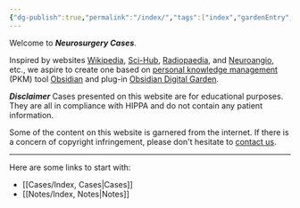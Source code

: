 ```yaml
---
{"dg-publish":true,"permalink":"/index/","tags":["index","gardenEntry","gardenEntry"],"created":"2023-04-24T21:21:28.000-05:00","updated":"2023-05-23T21:50:26.864-05:00"}
---
```



Welcome to ***Neurosurgery Cases***.

Inspired by websites [Wikipedia](https://www.wikipedia.org/), [Sci-Hub](https://www.sci-hub.st/), [Radiopaedia](https://radiopaedia.org/), and [Neuroangio](http://neuroangio.org/), etc., we aspire to create one based on [personal knowledge management](https://en.wikipedia.org/wiki/Personal_knowledge_management) (PKM) tool [Obsidian](https://obsidian.md/) and plug-in [Obsidian Digital Garden](https://dg-docs.ole.dev/).

***Disclaimer***
Cases presented on this website are for educational purposes. They are all in compliance with HIPPA and do not contain any patient information.

Some of the content on this website is garnered from the internet. If there is a concern of copyright infringement, please don't hesitate to [contact us](mailto:contact@neurosurgerycases.com).

---

Here are some links to start with:
- [[Cases/Index, Cases\|Cases]]
- [[Notes/Index, Notes\|Notes]]
